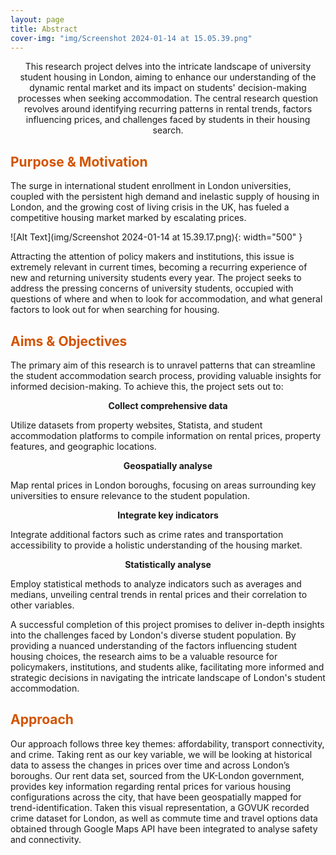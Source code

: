 ```yaml
---
layout: page
title: Abstract
cover-img: "img/Screenshot 2024-01-14 at 15.05.39.png"
---
```

<p align="center">This research project delves into the intricate landscape of university student housing in London, aiming to enhance our understanding of the dynamic rental market and its impact on students' decision-making processes when seeking accommodation. The central research question revolves around identifying recurring patterns in rental trends, factors influencing prices, and challenges faced by students in their housing search.</p>


## <span style="color: #D35400 ;">Purpose & Motivation</span>

The surge in international student enrollment in London universities, coupled with the persistent high demand and inelastic supply of housing in London, and the growing cost of living crisis in the UK, has fueled a competitive housing market marked by escalating prices.

![Alt Text](img/Screenshot 2024-01-14 at 15.39.17.png){: width="500" }

Attracting the attention of policy makers and institutions, this issue is extremely relevant in current times, becoming a recurring experience of new and returning university students every year. The project seeks to address the pressing concerns of university students, occupied with questions of where and when to look for accommodation, and what general factors to look out for when searching for housing.

## <span style="color: #D35400 ;">Aims & Objectives</span>
The primary aim of this research is to unravel patterns that can streamline the student accommodation search process, providing valuable insights for informed decision-making. To achieve this, the project sets out to:

 <p align="center"><strong>Collect comprehensive data</strong></p>

Utilize datasets from property websites, Statista, and student accommodation platforms to compile information on rental prices, property features, and geographic locations.

 <p align="center"><strong>Geospatially analyse</strong></p>

Map rental prices in London boroughs, focusing on areas surrounding key universities to ensure relevance to the student population.

 <p align="center"><strong>Integrate key indicators</strong></p>

Integrate additional factors such as crime rates and transportation accessibility to provide a holistic understanding of the housing market.

 <p align="center"><strong>Statistically analyse</strong></p>

Employ statistical methods to analyze indicators such as averages and medians, unveiling central trends in rental prices and their correlation to other variables.

A successful completion of this project promises to deliver in-depth insights into the challenges faced by London's diverse student population. By providing a nuanced understanding of the factors influencing student housing choices, the research aims to be a valuable resource for policymakers, institutions, and students alike, facilitating more informed and strategic decisions in navigating the intricate landscape of London's student accommodation.

## <span style="color: #D35400 ;">Approach</span>
Our approach follows three key themes: affordability, transport connectivity, and crime. Taking rent as our key variable, we will be looking at historical data to assess the changes in prices over time and across London’s boroughs. Our rent data set, sourced from the UK-London government, provides key information regarding rental prices for various housing configurations across the city, that have been geospatially mapped for trend-identification. Taken this visual representation, a GOVUK recorded crime dataset for London, as well as commute time and travel options data obtained through Google Maps API have been integrated to analyse safety and connectivity.

